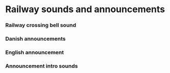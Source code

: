 # Railway sounds and announcements

### Railway crossing bell sound
 
### Danish announcements

### English announcement

### Announcement intro sounds
